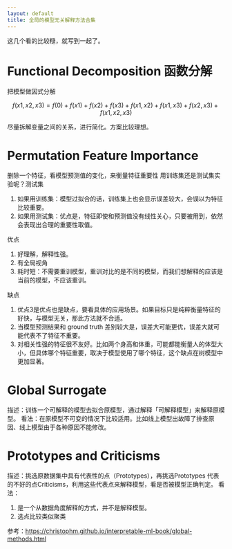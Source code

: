 ```yaml
---
layout: default
title: 全局的模型无关解释方法合集
---
```


这几个看的比较糙，就写到一起了。
# Functional Decomposition 函数分解
把模型做因式分解

$$ f(x1, x2, x3) = f(0) + f(x1) + f(x2) + f(x3) + f(x1, x2) + f(x1, x3) + f(x2, x3) + f(x1, x2, x3) $$

尽量拆解变量之间的关系，进行简化。方案比较理想。

# Permutation Feature Importance
删除一个特征，看模型预测值的变化，来衡量特征重要性
用训练集还是测试集实验呢？测试集
1. 如果用训练集：模型过拟合的话，训练集上也会显示误差较大，会误以为特征比较重要。
2. 如果用测试集：优点是，特征即使和预测值没有线性关心，只要被用到，依然会表现出合理的重要性取值。

优点
1. 好理解，解释性强。
2. 有全局视角
3. 耗时短：不需要重训模型，重训对比的是不同的模型，而我们想解释的应该是当前的模型，不应该重训。

缺点
1. 优点3是优点也是缺点，要看具体的应用场景。如果目标只是纯粹衡量特征的好快，与模型无关，那此方法就不合适。
2. 当模型预测结果和 ground truth 差别较大是，误差大可能更优，误差大就可能代表不了特征不重要。
3. 对相关性强的特征很不友好。比如两个身高和体重，可能都能衡量人的体型大小，但具体哪个特征重要，取决于模型使用了哪个特征，这个缺点在树模型中更加显著。

# Global Surrogate
描述：训练一个可解释的模型去拟合原模型，通过解释「可解释模型」来解释原模型。
看法：在原模型不可变的情况下比较适用。比如线上模型出故障了排查原因、线上模型由于各种原因不能修改。

# Prototypes and Criticisms
描述：挑选原数据集中具有代表性的点（Prototypes），再挑选Prototypes 代表的不好的点Criticisms，利用这些代表点来解释模型，看是否被模型正确判定。
看法：
1. 是一个从数据角度解释的方式，并不是解释模型。
2. 选点比较类似聚类

参考：https://christophm.github.io/interpretable-ml-book/global-methods.html
